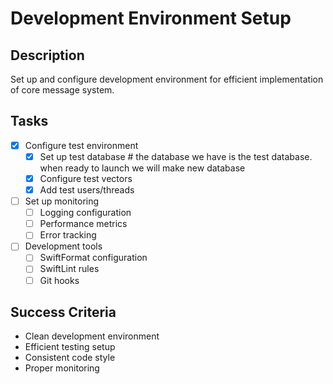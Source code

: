 # Development Environment Setup

## Description
Set up and configure development environment for efficient implementation of core message system.

## Tasks
- [x] Configure test environment
  - [x] Set up test database # the database we have is the test database. when ready to launch we will make new database
  - [x] Configure test vectors
  - [x] Add test users/threads
- [ ] Set up monitoring
  - [ ] Logging configuration
  - [ ] Performance metrics
  - [ ] Error tracking
- [ ] Development tools
  - [ ] SwiftFormat configuration
  - [ ] SwiftLint rules
  - [ ] Git hooks

## Success Criteria
- Clean development environment
- Efficient testing setup
- Consistent code style
- Proper monitoring
